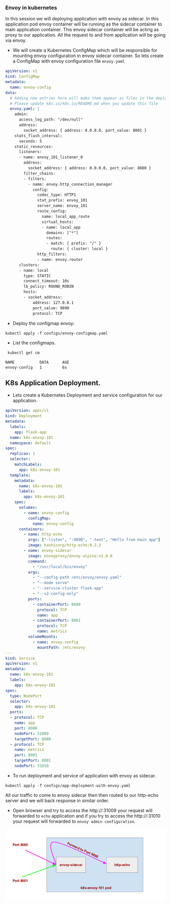 ### Envoy in kubernetes

In this session we will deploying application with envoy as sidecar. In this application pod envoy container will be running as the sidecar container to main application container. This envoy sidecar container will be acting as proxy to our application. All the request to and from application will be going via envoy.


- We will create a Kubernetes ConfigMap which will be responsible for mounting envoy configuration in envoy sidecar container.
So lets create a ConfigMap with envoy configuration file `envoy.yaml`
```yaml
apiVersion: v1
kind: ConfigMap
metadata:
  name: envoy-config
data:
  # Adding new entries here will make them appear as files in the deployment.
  # Please update k8s.io/k8s.io/README.md when you update this file
  envoy.yaml: |
    admin:
      access_log_path: "/dev/null"
      address:
        socket_address: { address: 0.0.0.0, port_value: 8001 }
    stats_flush_interval:
      seconds: 5
    static_resources:
      listeners:
      - name: envoy_101_listener_0
        address:
          socket_address: { address: 0.0.0.0, port_value: 8080 }
        filter_chains:
        - filters:
          - name: envoy.http_connection_manager
            config:
              codec_type: HTTP1
              stat_prefix: envoy_101
              server_name: envoy_101
              route_config:
                name: local_app_route
                virtual_hosts:
                - name: local_app
                  domains: ["*"]
                  routes:
                  - match: { prefix: "/" }
                    route: { cluster: local }
              http_filters:
              - name: envoy.router
      clusters:
      - name: local
        type: STATIC
        connect_timeout: 10s
        lb_policy: ROUND_ROBIN
        hosts:
        - socket_address:
            address: 127.0.0.1
            port_value: 9090
            protocol: TCP

```

- Deploy the configmap envoy: 

```command
kubectl apply -f configs/envoy-configmap.yaml
```

- List the configmaps.

```command
 kubectl get cm
```
```
NAME           DATA      AGE
envoy-config   1         6s
```

## K8s Application Deployment.

- Lets create a Kubernetes Deployment and service configuration for our application.

```yaml
apiVersion: apps/v1
kind: Deployment
metadata:
  labels:
    app: flask-app
  name: k8s-envoy-101
  namespace: default
spec:
  replicas: 1
  selector:
    matchLabels:
      app: k8s-envoy-101
  template:
    metadata:
      name: k8s-envoy-101
      labels:
        app: k8s-envoy-101
    spec:
      volumes:
        - name: envoy-config
          configMap:
            name: envoy-config
      containers:
        - name: http-echo
          args: ["-listen", ":9090", "-text", "Hello from main app"]
          image: hashicorp/http-echo:0.2.3
        - name: envoy-sidecar
          image: envoyproxy/envoy-alpine:v1.8.0
          command:
            - "/usr/local/bin/envoy"
          args:
            - "--config-path /etc/envoy/envoy.yaml"
            - "--mode serve"
            - "--service-cluster flask-app"
            - "--v2-config-only"
          ports:
            - containerPort: 8080
              protocol: TCP
              name: app
            - containerPort: 8001
              protocol: TCP
              name: metrics
          volumeMounts:
            - name: envoy-config
              mountPath: /etc/envoy
---
kind: Service
apiVersion: v1
metadata:
  name: k8s-envoy-101
  labels:
    app: k8s-envoy-101
spec:
  type: NodePort
  selector:
    app: k8s-envoy-101
  ports:
  - protocol: TCP
    name: app
    port: 8080
    nodePort: 31009
    targetPort: 8080
  - protocol: TCP
    name: metrics
    port: 8001
    targetPort: 8001
    nodePort: 31010

```


- To run deployment and service of application with envoy as sidecar.

```command
kubectl apply -f configs/app-deployment-with-envoy.yaml
```


All our traffic to come to envoy sidecar then then routed to our http-echo server and we will back response in similar order.

- Open browser and try to access the http://<public-ip>:31009 your request will forwarded to `echo` application and if you try to access the http://<public-ip>:31010 your request will forwarded to `envoy admin configuration`.

![](envoy101.png)

